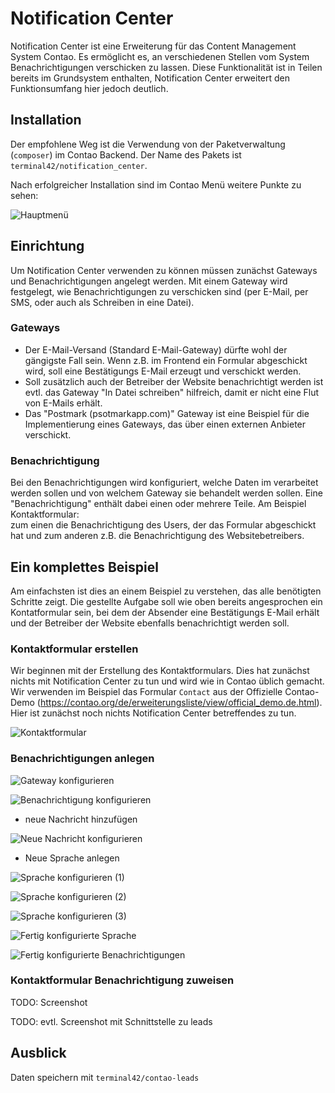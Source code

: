# Notification Center

Notification Center ist eine Erweiterung für das Content Management System Contao. Es ermöglicht es, an verschiedenen
Stellen vom System Benachrichtigungen verschicken zu lassen. Diese Funktionalität ist in Teilen bereits im Grundsystem 
enthalten, Notification Center erweitert den Funktionsumfang hier jedoch deutlich.


## Installation

Der empfohlene Weg ist die Verwendung von der Paketverwaltung (`composer`) im Contao Backend. Der Name des Pakets
ist `terminal42/notification_center`. 

Nach erfolgreicher Installation sind im Contao Menü weitere Punkte zu sehen:

![Hauptmenü](img/main_menu.png)

## Einrichtung

Um Notification Center verwenden zu können müssen zunächst Gateways und Benachrichtigungen angelegt werden. Mit einem 
Gateway wird festgelegt, wie Benachrichtigungen zu verschicken sind (per E-Mail, per SMS, oder auch als Schreiben in 
eine Datei). 


### Gateways

* Der E-Mail-Versand (Standard E-Mail-Gateway) dürfte wohl der gängigste Fall sein. Wenn z.B. im Frontend ein Formular
abgeschickt wird, soll eine Bestätigungs E-Mail erzeugt und verschickt werden.
* Soll zusätzlich auch der Betreiber der Website benachrichtigt werden ist evtl. das Gateway "In Datei schreiben" 
hilfreich, damit er nicht eine Flut von E-Mails erhält.
* Das "Postmark (psotmarkapp.com)" Gateway ist eine Beispiel für die Implementierung eines Gateways, das über einen
externen Anbieter verschickt.


### Benachrichtigung

Bei den Benachrichtigungen wird konfiguriert, welche Daten im verarbeitet werden sollen und von welchem Gateway sie 
behandelt werden sollen. Eine "Benachrichtigung" enthält dabei einen oder mehrere Teile. Am Beispiel Kontaktformular:  
zum einen die Benachrichtigung des Users, der das Formular abgeschickt hat und zum anderen z.B. die Benachrichtigung 
des Websitebetreibers.


## Ein komplettes Beispiel

Am einfachsten ist dies an einem Beispiel zu verstehen, das alle benötigten Schritte zeigt. Die gestellte Aufgabe soll 
wie oben bereits angesprochen ein Kontatformular sein, bei dem der Absender eine Bestätigungs E-Mail erhält und der 
Betreiber der Website ebenfalls benachrichtigt werden soll.


### Kontaktformular erstellen

Wir beginnen mit der Erstellung des Kontaktformulars. Dies hat zunächst nichts mit Notification Center zu tun und
wird wie in Contao üblich gemacht. Wir verwenden im Beispiel das Formular `Contact` aus der Offizielle Contao-Demo
(https://contao.org/de/erweiterungsliste/view/official_demo.de.html). Hier ist zunächst noch nichts Notification Center 
betreffendes zu tun.

![Kontaktformular](img/contact_form.png)


### Benachrichtigungen anlegen






![Gateway konfigurieren](img/configure_gateway.png)


![Benachrichtigung konfigurieren](img/configure_notification.png)

* neue Nachricht hinzufügen

![Neue Nachricht konfigurieren](img/configure_new_notification.png)

* Neue Sprache anlegen

![Sprache konfigurieren (1)](img/configure_language_1.png)

![Sprache konfigurieren (2)](img/configure_language_2.png)

![Sprache konfigurieren (3)](img/configure_language_3.png)

![Fertig konfigurierte Sprache](img/configured_language.png)

![Fertig konfigurierte Benachrichtigungen](img/configured_notifications.png)


### Kontaktformular Benachrichtigung zuweisen

TODO: Screenshot

TODO: evtl. Screenshot mit Schnittstelle zu leads


## Ausblick

Daten speichern mit `terminal42/contao-leads`


